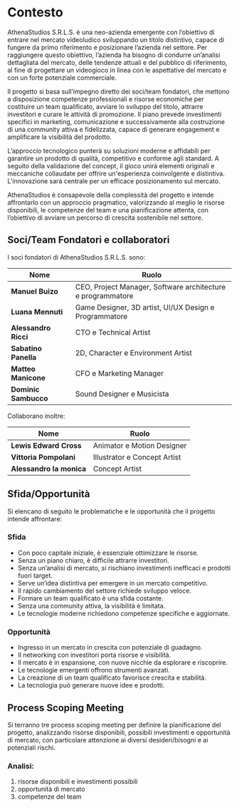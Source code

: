 # Contesto

AthenaStudios S.R.L.S. è una neo-azienda emergente con l’obiettivo di entrare nel
mercato videoludico sviluppando un titolo distintivo, capace di fungere da
primo riferimento e posizionare l’azienda nel settore.
Per raggiungere questo obiettivo, l’azienda ha bisogno di condurre un’analisi
dettagliata del mercato, delle tendenze attuali e del pubblico di riferimento,
al fine di progettare un videogioco in linea con le aspettative del mercato e
con un forte potenziale commerciale.

Il progetto si basa sull’impegno diretto dei soci/team fondatori, che mettono a
disposizione competenze professionali e risorse economiche per costituire un
team qualificato, avviare lo sviluppo del titolo, attrarre investitori e
curare le attività di promozione.
Il piano prevede investimenti specifici in marketing, comunicazione e
successivamente alla costruzione di una community attiva e fidelizzata,
capace di generare engagement e amplificare la visibilità del prodotto.

L’approccio tecnologico punterà su soluzioni moderne e affidabili per garantire
un prodotto di qualità, competitivo e conforme agli standard.
A seguito della validazione del concept, il gioco unirà elementi originali e
meccaniche collaudate per offrire un'esperienza coinvolgente e distintiva.
L’innovazione sarà centrale per un efficace posizionamento sul mercato.

AthenaStudios è consapevole della complessità del progetto e intende affrontarlo
con un approccio pragmatico, valorizzando al meglio le risorse disponibili, le
competenze del team e una pianificazione attenta, con l’obiettivo di avviare
un percorso di crescita sostenibile nel settore.

## Soci/Team Fondatori e collaboratori

I soci fondatori di AthenaStudios S.R.L.S. sono:

| Nome                 | Ruolo                                                       |
|----------------------|-------------------------------------------------------------|
| **Manuel Buizo**     | CEO, Project Manager, Software architecture e programmatore |
| **Luana Mennuti**    | Game Designer, 3D artist, UI/UX Design e Programmatore      |
| **Alessandro Ricci** | CTO e Technical Artist                                      |
| **Sabatino Panella** | 2D, Character e Environment Artist                          |
| **Matteo Manicone**  | CFO e Marketing Manager                                     |
| **Dominic Sambucco** | Sound Designer e Musicista                                  |

Collaborano inoltre:

| Nome                     | Ruolo                        |
|--------------------------|------------------------------|
| **Lewis Edward Cross**   | Animator e Motion Designer   |
| **Vittoria Pompolani**   | Illustrator e Concept Artist |
| **Alessandro la monica** | Concept Artist               |

## Sfida/Opportunità

Si elencano di seguito le problematiche e le opportunità che il progetto intende affrontare:

### Sfida

- Con poco capitale iniziale, è essenziale ottimizzare le risorse.
- Senza un piano chiaro, è difficile attrarre investitori.
- Senza un’analisi di mercato, si rischiano investimenti inefficaci e prodotti fuori target.
- Serve un’idea distintiva per emergere in un mercato competitivo.
- Il rapido cambiamento del settore richiede sviluppo veloce.
- Formare un team qualificato è una sfida costante.
- Senza una community attiva, la visibilità è limitata.
- Le tecnologie moderne richiedono competenze specifiche e aggiornate.

### Opportunità

- Ingresso in un mercato in crescita con potenziale di guadagno.
- Il networking con investitori porta risorse e visibilità.
- Il mercato è in espansione, con nuove nicchie da esplorare e riscoprire.
- Le tecnologie emergenti offrono strumenti avanzati.
- La creazione di un team qualificato favorisce crescita e stabilità.
- La tecnologia può generare nuove idee e prodotti.

## Process Scoping Meeting

Si terranno tre process scoping meeting per definire la pianificazione del progetto, analizzando
risorse disponibili, possibili investimenti e opportunità di mercato,
con particolare attenzione ai diversi desideri/bisogni e ai potenziali rischi.

### Analisi:

1. risorse disponibili e investimenti possibili
2. opportunità di mercato
3. competenze del team
